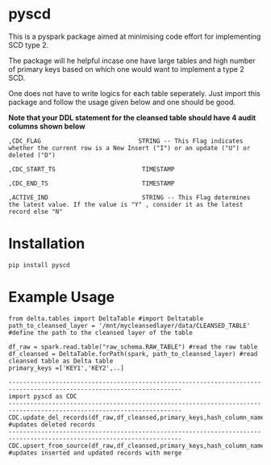 # pyscd
This is a pyspark package aimed at minimising code effort for implementing SCD type 2.

The package will he helpful incase one have large tables and high number of primary keys based on which one would want to implement a type 2 SCD.

One does not have to write logics for each table seperately. Just import this package and follow the usage given below and one should be good.

**Note that your DDL statement for the cleansed table should have 4 audit columns shown below**


 ```
 ,CDC_FLAG                           STRING -- This Flag indicates whether the current row is a New Insert ("I") or an update ("U") or deleted ("D")
 
,CDC_START_TS                        TIMESTAMP

,CDC_END_TS                          TIMESTAMP

,ACTIVE_IND                          STRING -- This Flag determines the latest value. If the value is "Y" , consider it as the latest record else "N"
```




# Installation

```pip install pyscd```

# Example Usage


```
from delta.tables import DeltaTable #import Deltatable
path_to_cleansed_layer = '/mnt/mycleansedlayer/data/CLEANSED_TABLE' #define the path to the cleansed layer of the table

df_raw = spark.read.table("raw_schema.RAW_TABLE") #read the raw table
df_cleansed = DeltaTable.forPath(spark, path_to_cleansed_layer) #read cleansed table as Delta table
primary_keys =['KEY1','KEY2',..]

----------------------------------------------------------------------------------------------------------------------   
import pyscd as CDC
----------------------------------------------------------------------------------------------------------------------
CDC.update_del_records(df_raw,df_cleansed,primary_keys,hash_column_name='objversion') #updates deleted records
----------------------------------------------------------------------------------------------------------------------
CDC.upsert_from_source(df_raw,df_cleansed,primary_keys,hash_column_name='objversion') #updates inserted and updated records with merge
